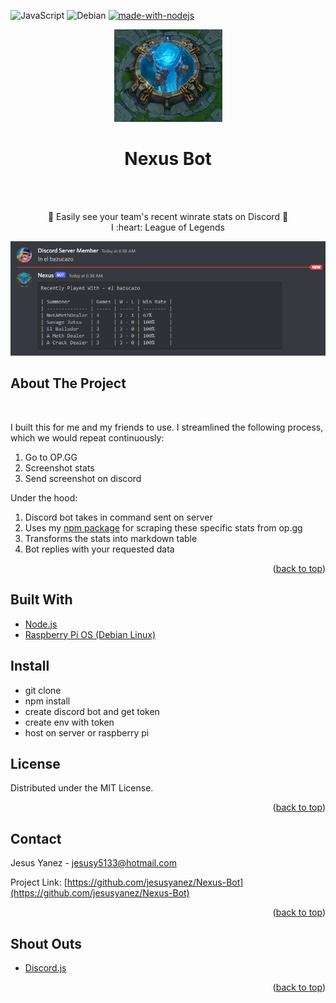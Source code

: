 <div id="top"></div>




<!-- PROJECT SHIELDS -->
<!--
*** I'm using markdown "reference style" links for readability.
*** Reference links are enclosed in brackets [ ] instead of parentheses ( ).
*** See the bottom of this document for the declaration of the reference variables
*** for contributors-url, forks-url, etc. This is an optional, concise syntax you may use.
*** https://www.markdownguide.org/basic-syntax/#reference-style-links
-->

![JavaScript](https://img.shields.io/badge/javascript-%23323330.svg?style=for-the-badge&logo=javascript&logoColor=%23F7DF1E)
![Debian](https://img.shields.io/badge/Debian-D70A53?style=for-the-badge&logo=debian&logoColor=white)
[![made-with-nodejs](https://img.shields.io/badge/Node.js-43853D?style=for-the-badge&logo=node.js&logoColor=white)](https://www.nodejs.org/)


<!-- PROJECT LOGO -->
<div align="center">
  <a href="https://jesusyanez.github.io/Techline/">
    <img src="images/nexus-logo.jpg" alt="Product Screenshot">
  </a>
</div>
<div align="center">
  <h1>Nexus Bot </h1>

  <br />
  <br />

  <p align="center">
  🤖 Easily see your team's recent winrate stats on Discord 🤖
  <br/>
  I :heart: League of Legends
    <br />

  </p>
</div>

<div align="center">
  <a href="https://jesusyanez.github.io/Techline/">
    <img src="images/nexus.PNG" alt="Product Screenshot">
  </a>
</div>


<!-- ABOUT THE PROJECT -->
## About The Project



</br>

I built this for me and my friends to use. I streamlined the following process, which we would repeat continuously:

1. Go to OP.GG
2. Screenshot stats
3. Send screenshot on discord

Under the hood:
1. Discord bot takes in command sent on server
2. Uses my [npm package](https://www.npmjs.com/package/opgg-duo-scraper) for scraping these specific stats from op.gg
3. Transforms the stats into markdown table
4. Bot replies with your requested data


<p align="right">(<a href="#top">back to top</a>)</p>



## Built With
* [Node.js](https://nodejs.org/)
* [Raspberry Pi OS (Debian Linux)](https://jquery.com/)

## Install
* git clone
* npm install
* create discord bot and get token
* create env with token
* host on server or raspberry pi



<!-- LICENSE -->
## License

Distributed under the MIT License.

<p align="right">(<a href="#top">back to top</a>)</p>



<!-- CONTACT -->
## Contact

Jesus Yanez - jesusy5133@hotmail.com

Project Link: [https://github.com/jesusyanez/Nexus-Bot](https://github.com/jesusyanez/Nexus-Bot)

<p align="right">(<a href="#top">back to top</a>)</p>



<!-- ACKNOWLEDGMENTS -->
## Shout Outs


* [Discord.js](https://discord.js.org/#/)

<p align="right">(<a href="#top">back to top</a>)</p>
